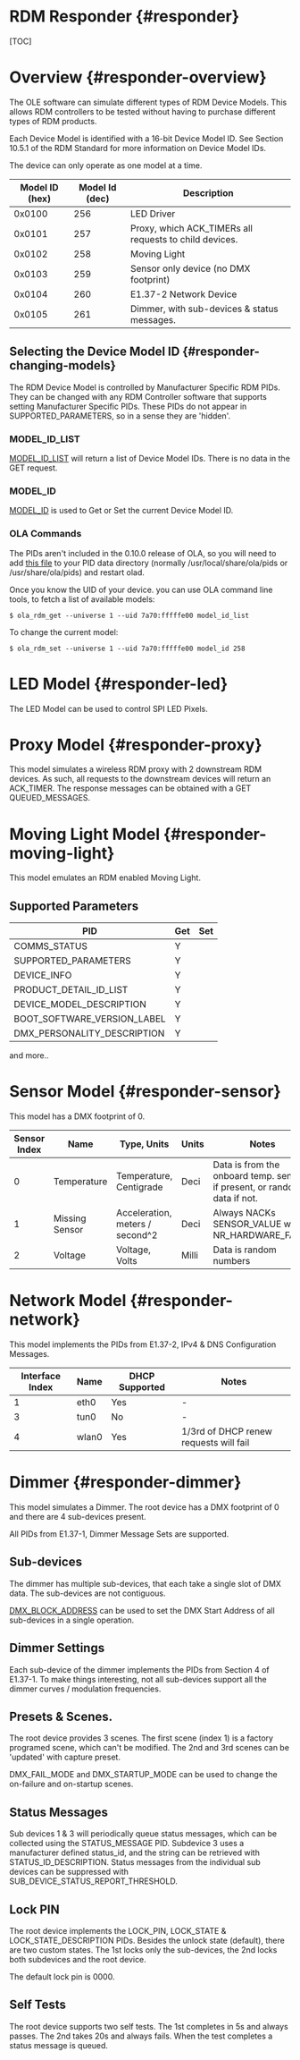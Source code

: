 RDM Responder  {#responder}
================

[TOC]

# Overview {#responder-overview}

The OLE software can simulate different types of RDM Device Models. This
allows RDM controllers to be tested without having to purchase different types
of RDM products.

Each Device Model is identified with a 16-bit Device Model ID. See Section
10.5.1 of the RDM Standard for more information on Device Model IDs.

The device can only operate as one model at a time.

Model ID (hex)  | Model Id (dec)  | Description
--------------- | ----------------|----------------
0x0100          | 256             | LED Driver
0x0101          | 257             | Proxy, which ACK_TIMERs all requests to child devices.
0x0102          | 258             | Moving Light
0x0103          | 259             | Sensor only device (no DMX footprint)
0x0104          | 260             | E1.37-2 Network Device
0x0105          | 261             | Dimmer, with sub-devices & status messages.

## Selecting the Device Model ID {#responder-changing-models}

The RDM Device Model is controlled by Manufacturer Specific RDM PIDs. They can
be changed with any RDM Controller software that supports setting Manufacturer
Specific PIDs. These PIDs do not appear in SUPPORTED_PARAMETERS, so in a sense
they are 'hidden'.

### MODEL_ID_LIST

[MODEL_ID_LIST](http://rdm.openlighting.org/pid/display?manufacturer=31344&pid=32771)
will return a list of Device Model IDs. There is no data in the GET request.

### MODEL_ID

[MODEL_ID](http://rdm.openlighting.org/pid/display?manufacturer=31344&pid=32770)
is used to Get or Set the current Device Model ID.

### OLA Commands

The PIDs aren't included in the 0.10.0 release of OLA, so you will need to
add [this file](https://raw.githubusercontent.com/OpenLightingProject/ja-rule/master/data/rdm/stellascapes_lightwidgets_number1.proto)
to your PID data directory (normally /usr/local/share/ola/pids or /usr/share/ola/pids) and restart olad.

Once you know the UID of your device. you can use OLA command line tools, to
fetch a list of available models:

    $ ola_rdm_get --universe 1 --uid 7a70:fffffe00 model_id_list

To change the current model:

    $ ola_rdm_set --universe 1 --uid 7a70:fffffe00 model_id 258

# LED Model {#responder-led}

The LED Model can be used to control SPI LED Pixels.

# Proxy Model {#responder-proxy}

This model simulates a wireless RDM proxy with 2 downstream RDM devices. As
such, all requests to the downstream devices will return an ACK_TIMER. The
response messages can be obtained with a GET QUEUED_MESSAGES.


# Moving Light Model {#responder-moving-light}

This model emulates an RDM enabled Moving Light.

## Supported Parameters

PID                         | Get | Set |
--------------------------- | ----|-----|
COMMS_STATUS                |  Y  |     |
SUPPORTED_PARAMETERS        |  Y  |     |
DEVICE_INFO                 |  Y  |     |
PRODUCT_DETAIL_ID_LIST      |  Y  |     |
DEVICE_MODEL_DESCRIPTION    |  Y  |     |
BOOT_SOFTWARE_VERSION_LABEL |  Y  |     |
DMX_PERSONALITY_DESCRIPTION |  Y  |     |

and more..

# Sensor Model {#responder-sensor}

This model has a DMX footprint of 0.

Sensor Index | Name           | Type, Units                     | Units   | Notes
-------------|----------------|---------------------------------|---------|---------
0            | Temperature    | Temperature, Centigrade         | Deci    | Data is from the onboard temp. sensor if present, or random data if not.
1            | Missing Sensor | Acceleration, meters / second^2 | Deci    | Always NACKs SENSOR_VALUE with NR_HARDWARE_FAULT
2            | Voltage        | Voltage, Volts                  | Milli   | Data is random numbers

# Network Model {#responder-network}

This model implements the PIDs from E1.37-2, IPv4 & DNS Configuration Messages.

Interface Index | Name  | DHCP Supported   |  Notes
----------------|-------|------------------|--------
1               | eth0  |  Yes             | -
3               | tun0  |  No              | -
4               | wlan0 |  Yes             | 1/3rd of DHCP renew requests will fail

# Dimmer {#responder-dimmer}

This model simulates a Dimmer. The root device has a DMX footprint of 0 and
there are 4 sub-devices present.

All PIDs from E1.37-1, Dimmer Message Sets are supported.

## Sub-devices

The dimmer has multiple sub-devices, that each take a single slot of DMX
data. The sub-devices are not contiguous.

[DMX_BLOCK_ADDRESS](http://rdm.openlighting.org/pid/display?manufacturer=0&pid=320)
can be used to set the DMX Start Address of all sub-devices in a single
operation.

## Dimmer Settings

Each sub-device of the dimmer implements the PIDs from Section 4 of E1.37-1.
To make things interesting, not all sub-devices support all the dimmer curves /
modulation frequencies.

## Presets & Scenes.

The root device provides 3 scenes. The first scene (index 1) is a factory
programed scene, which can't be modified. The 2nd and 3rd scenes can be
'updated' with capture preset.

DMX_FAIL_MODE and DMX_STARTUP_MODE can be used to change the on-failure and
on-startup scenes.

## Status Messages

Sub devices 1 & 3 will periodically queue status messages, which can be
collected using the STATUS_MESSAGE PID. Subdevice 3 uses a manufacturer
defined status_id, and the string can be retrieved with
STATUS_ID_DESCRIPTION. Status messages from the individual sub devices can
be suppressed with SUB_DEVICE_STATUS_REPORT_THRESHOLD.

## Lock PIN

The root device implements the LOCK_PIN, LOCK_STATE & LOCK_STATE_DESCRIPTION
PIDs. Besides the unlock state (default), there are two custom states. The
1st locks only the sub-devices, the 2nd locks both subdevices and the root
device.

The default lock pin is 0000.

## Self Tests

The root device supports two self tests. The 1st completes in 5s and
always passes. The 2nd takes 20s and always fails. When the test completes a status message is queued.
